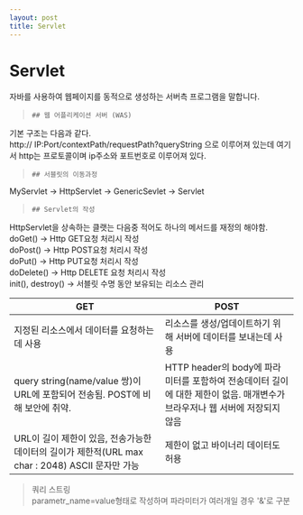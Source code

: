 ```yaml
---
layout: post
title: Servlet
---
```


# Servlet 
자바를 사용하여 웹페이지를 동적으로 생성하는 서버측 프로그램을 말합니다.    

>     ## 웹 어플리케이션 서버 (WAS)   
기본 구조는 다음과 같다.     
http:// IP:Port/contextPath/requestPath?queryString 으로 이루어져 있는데
여기서 http는 프로토콜이며 ip주소와 포트번호로 이루어져 있다.     

>     ## 서블릿의 이동과정     
MyServlet -> HttpServlet -> GenericSevlet -> Servlet     

>     ## Servlet의 작성     
HttpServlet을 상속하는 클랫는 다음중 적어도 하나의 메서드를 재정의 해야함.     
doGet() -> Http GET요청 처리시 작성      
doPost() -> Http POST요청 처리시 작성    
doPut() -> Http PUT요청 처리시 작성     
doDelete() -> Http DELETE 요청 처리시 작성     
init(), destroy() -> 서블릿 수명 동안 보유되는 리소스 관리     


|**GET**|**POST**|
|------|---|
|지정된 리소스에서 데이터를 요청하는데 사용|리소스를 생성/업데이트하기 위해 서버에 데이터를 보내는데 사용|
|query string(name/value 쌍)이 URL에 포함되어 전송됨. POST에 비해 보안에 취약.|HTTP header의 body에 파라미터를 포함하여 전송데이터 길이에 대한 제한이 없음. 매개변수가 브라우저나 웹 서버에 저장되지 않음|
|URL이 길이 제한이 있음, 전송가능한 데이터의 길이가 제한적(URL max char : 2048) ASCII 문자만 가능|제한이 없고 바이너리 데이터도 허용|
    
>   쿼리 스트링     
parametr_name=value형태로 작성하며 파라미터가 여러개일 경우 '&'로 구분
